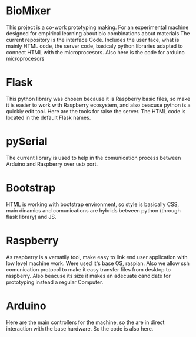 # BioMixer
This project is a co-work prototyping making. For an experimental machine designed for empirical learning about bio combinations about materials
The current repository is the interface Code. Includes the user face, what is mainly HTML code, the server code, basicaly python libraries adapted to connect HTML with the microprocesors. Also here is the code for arduino microprocesors

# Flask
This python library was chosen because it is Raspberry basic files, so make it is easier to work with Raspberry ecosystem, and also beacuse python is a quickly edit tool. 
Here are the tools for raise the server. 
The HTML code is located  in the default Flask names.

# pySerial
The current library is used to help in the comunication process between Arduino and Raspberry over usb port.

# Bootstrap
HTML is working with bootstrap environment, so style is basically CSS, main dinamics and comunications are hybrids between python (through flask library) and JS.

# Raspberry
As raspberry is a versatily tool, make easy to link end user application with low level machine work.
Were used it's base OS, raspian. Also  we allow ssh comunication protocol to make it easy transfer files from desktop to raspberry.
Also beacuse its size it makes an adecuate candidate for prototyping instead a regular Computer.

# Arduino
Here are the main controllers for the machine, so the are in direct interaction with the base hardware. So the code is also here.

